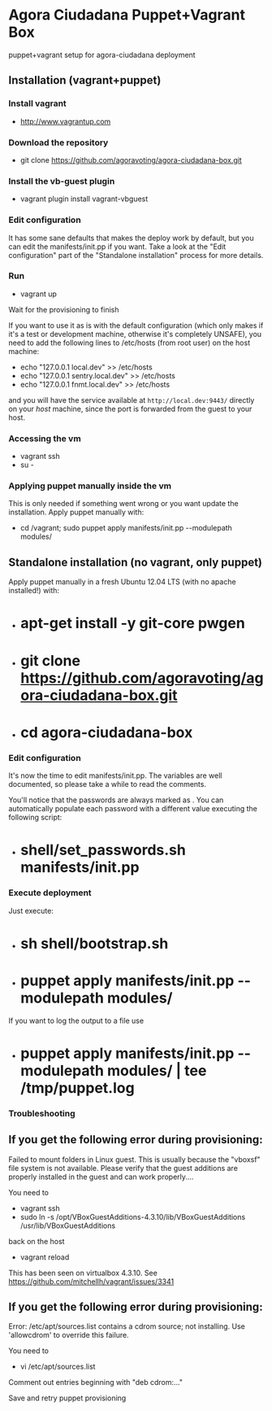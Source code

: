 # Agora Ciudadana Puppet+Vagrant Box

puppet+vagrant setup for agora-ciudadana deployment

## Installation (vagrant+puppet)

### Install vagrant

* http://www.vagrantup.com

### Download the repository

* git clone https://github.com/agoravoting/agora-ciudadana-box.git

### Install the vb-guest plugin

* vagrant plugin install vagrant-vbguest

### Edit configuration

It has some sane defaults that makes the deploy work by default, but you can
edit the manifests/init.pp if you want. Take a look at the "Edit configuration"
part of the "Standalone installation" process for more details.

### Run

* vagrant up

Wait for the provisioning to finish

If you want to use it as is with the default configuration (which only makes if it's a test or development machine, otherwise it's completely UNSAFE), you need to add the following lines to /etc/hosts (from root user) on the host machine:

* echo "127.0.0.1 local.dev" >> /etc/hosts
* echo "127.0.0.1 sentry.local.dev" >> /etc/hosts
* echo "127.0.0.1 fnmt.local.dev" >> /etc/hosts

and you will have the service available at `http://local.dev:9443/` directly on your *host* machine, since the port is forwarded from the guest to your host.

### Accessing the vm

* vagrant ssh
* su -

### Applying puppet manually inside the vm

This is only needed if something went wrong or you want update the installation. Apply puppet manually with:

* cd /vagrant; sudo puppet apply manifests/init.pp --modulepath modules/

## Standalone installation (no vagrant, only puppet)

Apply puppet manually in a fresh Ubuntu 12.04 LTS (with no apache installed!) with:

* # apt-get install -y git-core pwgen
* # git clone https://github.com/agoravoting/agora-ciudadana-box.git
* # cd agora-ciudadana-box

### Edit configuration

It's now the time to edit manifests/init.pp. The variables are well documented,
so please take a while to read the comments.

You'll notice that the passwords are always marked as <PASSWORD>. You can
automatically populate each password with a different value executing the
following script:

* # shell/set_passwords.sh manifests/init.pp

### Execute deployment

Just execute:

* # sh shell/bootstrap.sh
* # puppet apply manifests/init.pp --modulepath modules/

If you want to log the output to a file use

* # puppet apply manifests/init.pp --modulepath modules/ | tee /tmp/puppet.log

### Troubleshooting

## If you get the following error during provisioning:

Failed to mount folders in Linux guest. This is usually because
the "vboxsf" file system is not available. Please verify that
the guest additions are properly installed in the guest and
can work properly....

You need to

* vagrant ssh
* sudo ln -s /opt/VBoxGuestAdditions-4.3.10/lib/VBoxGuestAdditions /usr/lib/VBoxGuestAdditions

back on the host

* vagrant reload

This has been seen on virtualbox 4.3.10. See https://github.com/mitchellh/vagrant/issues/3341

## If you get the following error during provisioning:

Error: /etc/apt/sources.list contains a cdrom source; not installing.  Use 'allowcdrom' to override this failure.

You need to

* vi /etc/apt/sources.list

Comment out entries beginning with "deb cdrom:..."

Save and retry puppet provisioning
